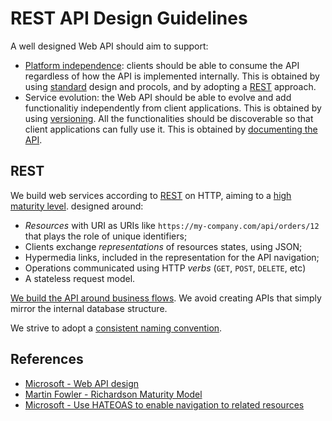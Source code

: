 REST API Design Guidelines
==========================

A well designed Web API should aim to support:

* [Platform independence](platform-independence.md): clients should be able to consume the API regardless of how the API is implemented internally. This is obtained by using [standard](standards.md) design and procols, and by adopting a [REST](rest.md) approach.
* Service evolution: the Web API should be able to evolve and add functionalitiy independently from client applications. This is obtained by using [versioning](versioning.md). All the functionalities should be discoverable so that client applications can fully use it. This is obtained by [documenting the API](documenting.md).


## REST
We build web services according to [REST](rest.md) on HTTP, aiming to a [high maturity level](rest.md#maturity-model).  designed around:

* *Resources* with URI as URIs like `https://my-company.com/api/orders/12` that plays the role of unique identifiers;
* Clients exchange *representations* of resources states, using JSON;
* Hypermedia links, included in the representation for the API navigation;
* Operations communicated using HTTP *verbs* (`GET`, `POST`, `DELETE`, etc)
* A stateless request model.


[We build the API around business flows](rest.md#organize-the-API-around-resources). We avoid creating APIs that simply mirror the internal database structure.

We strive to adopt a [consistent naming convention](rest.md#naming-conventions).

## References
* [Microsoft - Web API design](https://docs.microsoft.com/en-us/azure/architecture/best-practices/api-design)
* [Martin Fowler - Richardson Maturity Model](https://martinfowler.com/articles/richardsonMaturityModel.html)
* [Microsoft - Use HATEOAS to enable navigation to related resources](https://docs.microsoft.com/en-us/azure/architecture/best-practices/api-design#use-hateoas-to-enable-navigation-to-related-resources)
